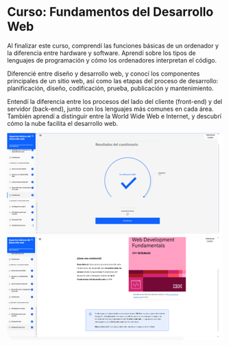 
# Curso: Fundamentos del Desarrollo Web

 Al finalizar este curso, comprendí las funciones básicas de un ordenador y la diferencia entre hardware y software. Aprendí sobre los tipos de lenguajes de programación y cómo los ordenadores interpretan el código.
  
 Diferencié entre diseño y desarrollo web, y conocí los componentes principales de un sitio web, así como las etapas del proceso de desarrollo: planificación, diseño, codificación, prueba, publicación y mantenimiento.

 Entendí la diferencia entre los procesos del lado del cliente (front-end) y del servidor (back-end), junto con los lenguajes más comunes en cada área. También aprendí a distinguir entre la World Wide Web e Internet, y descubrí cómo la nube facilita el desarrollo web. 

![foto1](img1/evi1.png)  
![foto2](img1/evi2.png) 
